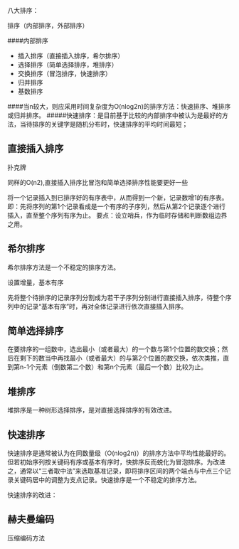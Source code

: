 八大排序：

排序（内部排序，外部排序）

####内部排序
 - 插入排序（直接插入排序，希尔排序）
 - 选择排序（简单选择排序，堆排序）
 - 交换排序（冒泡排序，快速排序）
 - 归并排序
 - 基数排序

####当n较大，则应采用时间复杂度为O(nlog2n)的排序方法：快速排序、堆排序或归并排序。
#####快速排序：是目前基于比较的内部排序中被认为是最好的方法，当待排序的关键字是随机分布时，快速排序的平均时间最短；

## 直接插入排序

扑克牌

同样的O(n2),直接插入排序比冒泡和简单选择排序性能要更好一些

将一个记录插入到已排序好的有序表中，从而得到一个新，记录数增1的有序表。即：先将序列的第1个记录看成是一个有序的子序列，然后从第2个记录逐个进行插入，直至整个序列有序为止。
要点：设立哨兵，作为临时存储和判断数组边界之用。

## 希尔排序

希尔排序方法是一个不稳定的排序方法。

设置增量，基本有序

先将整个待排序的记录序列分割成为若干子序列分别进行直接插入排序，待整个序列中的记录“基本有序”时，再对全体记录进行依次直接插入排序。

## 简单选择排序

在要排序的一组数中，选出最小（或者最大）的一个数与第1个位置的数交换；然后在剩下的数当中再找最小（或者最大）的与第2个位置的数交换，依次类推，直到第n-1个元素（倒数第二个数）和第n个元素（最后一个数）比较为止。

## 堆排序

堆排序是一种树形选择排序，是对直接选择排序的有效改进。

## 快速排序

快速排序是通常被认为在同数量级（O(nlog2n)）的排序方法中平均性能最好的。但若初始序列按关键码有序或基本有序时，快排序反而蜕化为冒泡排序。为改进之，通常以“三者取中法”来选取基准记录，即将排序区间的两个端点与中点三个记录关键码居中的调整为支点记录。快速排序是一个不稳定的排序方法。

快速排序的改进：


## 赫夫曼编码
压缩编码方法